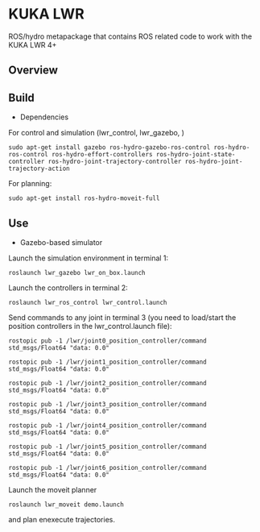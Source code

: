 KUKA LWR
========

ROS/hydro metapackage that contains ROS related code to work with the KUKA LWR 4+

Overview
--------


Build
-----

* Dependencies

For control and simulation (lwr_control, lwr_gazebo, )

`sudo apt-get install gazebo ros-hydro-gazebo-ros-control ros-hydro-ros-control ros-hydro-effort-controllers ros-hydro-joint-state-controller ros-hydro-joint-trajectory-controller ros-hydro-joint-trajectory-action`

For planning:

`sudo apt-get install ros-hydro-moveit-full`


Use
---

* Gazebo-based simulator

Launch the simulation environment in terminal 1:

`roslaunch lwr_gazebo lwr_on_box.launch`

Launch the controllers in terminal 2:

`roslaunch lwr_ros_control lwr_control.launch`

Send commands to any joint in terminal 3 (you need to load/start the position controllers in the lwr_control.launch file):

`rostopic pub -1 /lwr/joint0_position_controller/command std_msgs/Float64 "data: 0.0"`

`rostopic pub -1 /lwr/joint1_position_controller/command std_msgs/Float64 "data: 0.0"`

`rostopic pub -1 /lwr/joint2_position_controller/command std_msgs/Float64 "data: 0.0"`

`rostopic pub -1 /lwr/joint3_position_controller/command std_msgs/Float64 "data: 0.0"`

`rostopic pub -1 /lwr/joint4_position_controller/command std_msgs/Float64 "data: 0.0"`

`rostopic pub -1 /lwr/joint5_position_controller/command std_msgs/Float64 "data: 0.0"`

`rostopic pub -1 /lwr/joint6_position_controller/command std_msgs/Float64 "data: 0.0"`


Launch the moveit planner

`roslaunch lwr_moveit demo.launch`

and plan enexecute trajectories.
